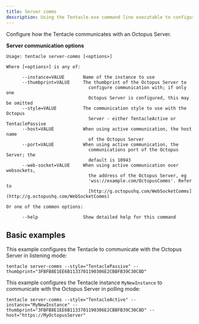 ```yaml
---
title: Server comms
description: Using the Tentacle.exe command line executable to configure how the Tentacle communicates with the Octopus Server.
---
```


Configure how the Tentacle communicates with an Octopus Server.

**Server communication options**

```text
Usage: tentacle server-comms [<options>]

Where [<options>] is any of:

      --instance=VALUE       Name of the instance to use
      --thumbprint=VALUE     The thumbprint of the Octopus Server to
                               configure communication with; if only one
                               Octopus Server is configured, this may be omitted
      --style=VALUE          The communication style to use with the Octopus
                               Server - either TentacleActive or TentaclePassive
      --host=VALUE           When using active communication, the host name
                               of the Octopus Server
      --port=VALUE           When using active communication, the
                               communications port of the Octopus Server; the
                               default is 10943
      --web-socket=VALUE     When using active communication over websockets,
                               the address of the Octopus Server, eg
                               'wss://example.com/OctopusComms'. Refer to
                               [http://g.octopushq.com/WebSocketComms](http://g.octopushq.com/WebSocketComms)

Or one of the common options:

      --help                 Show detailed help for this command
```

## Basic examples

This example configures the Tentacle to communicate with the Octopus Server in listening mode:

```text
tentacle server-comms --style="TentaclePassive" --thumbprint="3FBFB8E1EE6B1133701190306E2CBBFB39C30C8D"
```

This example configures the Tentacle instance `MyNewInstance` to communicate with the Octopus Server in polling mode:

```
tentacle server-comms --style="TentacleActive" --instance="MyNewInstance" --thumbprint="3FBFB8E1EE6B1133701190306E2CBBFB39C30C8D" --host="https://MyOctopusServer"
```
